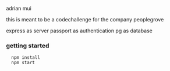 adrian mui

this is meant to be a codechallenge for the company peoplegrove

express as server
passport as authentication
pg as database 


### getting started
```
  npm install
  npm start
```

